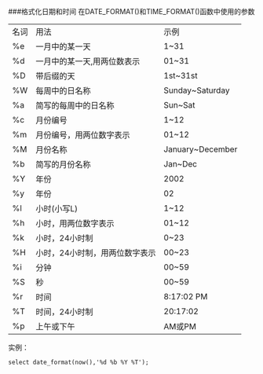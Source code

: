 ###格式化日期和时间
在DATE_FORMAT()和TIME_FORMAT()函数中使用的参数
<table>
<tr><td>名词</td><td>用法</td><td>示例</td></tr>
<tr><td>%e</td><td>一月中的某一天</td><td>1~31</td></tr>
<tr><td>%d</td><td>一月中的某一天,用两位数表示</td><td>01~31</td></tr>
<tr><td>%D</td><td>带后缀的天</td><td>1st~31st</td></tr>
<tr><td>%W</td><td>每周中的日名称</td><td>Sunday~Saturday</td></tr>
<tr><td>%a</td><td>简写的每周中的日名称</td><td>Sun~Sat</td></tr>
<tr><td>%c</td><td>月份编号</td><td>1~12</td></tr>
<tr><td>%m</td><td>月份编号，用两位数字表示</td><td>01~12</td></tr>
<tr><td>%M</td><td>月份名称</td><td>January~December</td></tr>
<tr><td>%b</td><td>简写的月份名称</td><td>Jan~Dec</td></tr>
<tr><td>%Y</td><td>年份</td><td>2002</td></tr>
<tr><td>%y</td><td>年份</td><td>02</td></tr>
<tr><td>%l</td><td>小时(小写L)</td><td>1~12</td></tr>
<tr><td>%h</td><td>小时，用两位数字表示</td><td>01~12</td></tr>
<tr><td>%k</td><td>小时，24小时制</td><td>0~23</td></tr>
<tr><td>%H</td><td>小时，24小时制，用两位数字表示</td><td>00~23</td></tr>
<tr><td>%i</td><td>分钟</td><td>00~59</td></tr>
<tr><td>%S</td><td>秒</td><td>00~59</td></tr>
<tr><td>%r</td><td>时间</td><td>8:17:02 PM</td></tr>
<tr><td>%T</td><td>时间，24小时制</td><td>20:17:02</td></tr>
<tr><td>%p</td><td>上午或下午</td><td>AM或PM</td></tr>
</table>
实例：

	select date_format(now(),'%d %b %Y %T');

